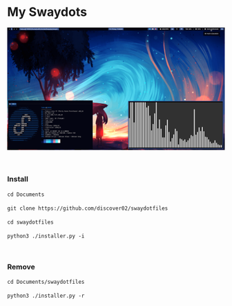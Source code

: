 # My Swaydots

<p align="center"><img src="https://github.com/inspectorgadget03/swaydotfiles/blob/old/screenshot.png"></img></p>

<br>

### Install 
```
cd Documents

git clone https://github.com/discover02/swaydotfiles

cd swaydotfiles

python3 ./installer.py -i
```

<br>

### Remove
```
cd Documents/swaydotfiles

python3 ./installer.py -r
```
